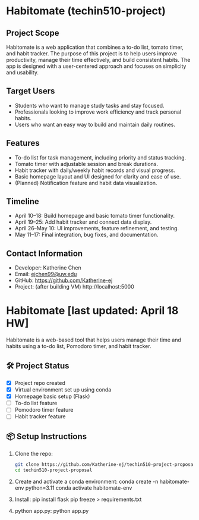 # Habitomate (techin510-project)

## Project Scope
Habitomate is a web application that combines a to-do list, tomato timer, and habit tracker. The purpose of this project is to help users improve productivity, manage their time effectively, and build consistent habits. The app is designed with a user-centered approach and focuses on simplicity and usability.

## Target Users
- Students who want to manage study tasks and stay focused.
- Professionals looking to improve work efficiency and track personal habits.
- Users who want an easy way to build and maintain daily routines.

## Features
- To-do list for task management, including priority and status tracking.
- Tomato timer with adjustable session and break durations.
- Habit tracker with daily/weekly habit records and visual progress.
- Basic homepage layout and UI designed for clarity and ease of use.
- (Planned) Notification feature and habit data visualization.

## Timeline
- April 10–18: Build homepage and basic tomato timer functionality.
- April 19–25: Add habit tracker and connect data display.
- April 26–May 10: UI improvements, feature refinement, and testing.
- May 11–17: Final integration, bug fixes, and documentation.

## Contact Information
- Developer: Katherine Chen  
- Email: ejchen99@uw.edu
- GitHub: https://github.com/Katherine-ej
- Project: (after building VM) http://localhost:5000


# Habitomate [last updated: April 18 HW]

Habitomate is a web-based tool that helps users manage their time and habits using a to-do list, Pomodoro timer, and habit tracker.

## 🛠️ Project Status

- [x] Project repo created
- [x] Virtual environment set up using conda
- [x] Homepage basic setup (Flask)
- [ ] To-do list feature
- [ ] Pomodoro timer feature
- [ ] Habit tracker feature

## 📦 Setup Instructions

1. Clone the repo:
   ```bash
   git clone https://github.com/Katherine-ej/techin510-project-proposal.git
   cd techin510-project-proposal

2. Create and activate a conda environment:
    conda create -n habitomate-env python=3.11
    conda activate habitomate-env

3. Install:
    pip install flask
    pip freeze > requirements.txt

4. python app.py:
    python app.py
